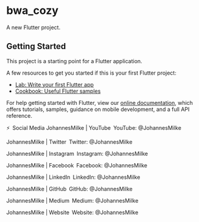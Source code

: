 # bwa_cozy

A new Flutter project.

## Getting Started

This project is a starting point for a Flutter application.

A few resources to get you started if this is your first Flutter project:

- [Lab: Write your first Flutter app](https://flutter.dev/docs/get-started/codelab)
- [Cookbook: Useful Flutter samples](https://flutter.dev/docs/cookbook)

For help getting started with Flutter, view our
[online documentation](https://flutter.dev/docs), which offers tutorials,
samples, guidance on mobile development, and a full API reference.

⚡ Social Media
JohannesMilke | YouTube YouTube: @JohannesMilke

JohannesMilke | Twitter Twitter: @JohannesMilke

JohannesMilke | Instagram Instagram: @JohannesMilke

JohannesMilke | Facebook Facebook: @JohannesMilke

JohannesMilke | LinkedIn LinkedIn: @JohannesMilke

JohannesMilke | GitHub GitHub: @JohannesMilke

JohannesMilke | Medium Medium: @JohannesMilke

JohannesMilke | Website Website: @JohannesMilke
